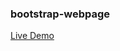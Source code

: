### bootstrap-webpage
<a href="https://akhmed0606.github.io/Bootstrap-webpage/" class="button">Live Demo</a>
